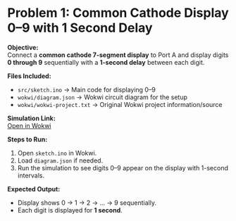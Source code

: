 # Problem 1: Common Cathode Display 0–9 with 1 Second Delay

**Objective:**  
Connect a **common cathode 7-segment display** to Port A and display digits **0 through 9** sequentially with a **1-second delay** between each digit.

**Files Included:**  
- `src/sketch.ino` → Main code for displaying 0–9  
- `wokwi/diagram.json` → Wokwi circuit diagram for the setup  
- `wokwi/wokwi-project.txt` → Original Wokwi project information/source

**Simulation Link:**  
[Open in Wokwi](https://wokwi.com/projects/443764923700273153)

**Steps to Run:**  
1. Open `sketch.ino` in Wokwi.  
2. Load `diagram.json` if needed.  
3. Run the simulation to see digits 0–9 appear on the display with 1-second intervals.

**Expected Output:**  
- Display shows 0 → 1 → 2 → … → 9 sequentially.  
- Each digit is displayed for **1 second**.
